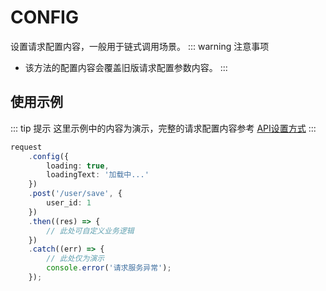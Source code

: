# CONFIG <Badge type="info" text="未发布" />
设置请求配置内容，一般用于链式调用场景。
::: warning 注意事项
+ 该方法的配置内容会覆盖旧版请求配置参数内容。
:::

## 使用示例
::: tip 提示
这里示例中的内容为演示，完整的请求配置内容参考 [API设置方式](/config/request#api设置方式)
:::
```ts
request
    .config({
        loading: true,
        loadingText: '加载中...'
    })
    .post('/user/save', {
	    user_id: 1
    })
	.then((res) => {
		// 此处可自定义业务逻辑
	})
	.catch((err) => {
		// 此处仅为演示
		console.error('请求服务异常');
	});
```